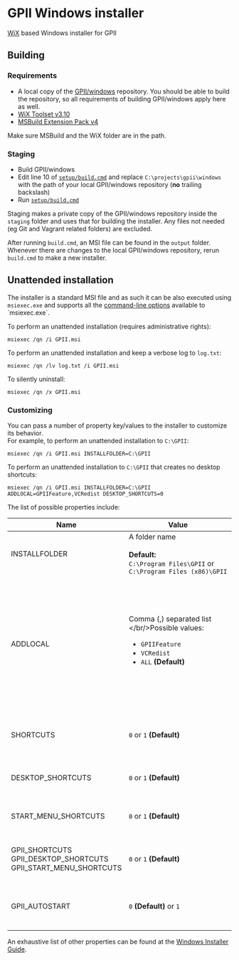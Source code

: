 # GPII Windows installer
[WiX](http://wixtoolset.org/) based Windows installer for GPII

## Building
### Requirements
- A local copy of the [GPII/windows](https://github.com/GPII/windows) repository. You should be able to build the repository, so all requirements of building GPII/windows apply here as well.
- [WiX Toolset v3.10](http://wixtoolset.org/)
- [MSBuild Extension Pack v4](http://www.msbuildextensionpack.com/)

Make sure MSBuild and the WiX folder are in the path.

### Staging
- Build GPII/windows
- Edit line 10 of [`setup/build.cmd`](https://github.com/GPII/gpii-wix-installer/blob/master/setup/build.cmd) and replace `C:\projects\gpii\windows` with the path of your local GPII/windows repository (**no** trailing backslash)
- Run [`setup/build.cmd`](https://github.com/GPII/gpii-wix-installer/blob/master/setup/build.cmd)

Staging makes a private copy of the GPII/windows repository inside the `staging` folder and uses that for building the installer. Any files not needed (eg Git and Vagrant related folders) are excluded. 

After running `build.cmd`, an MSI file can be found in the `output` folder.  
Whenever there are changes to the local GPII/windows repository, rerun `build.cmd` to make a new installer.

## Unattended installation
The installer is a standard MSI file and as such it can be also executed using `msiexec.exe` and supports all the [command-line options](https://msdn.microsoft.com/en-us/library/windows/desktop/aa367988(v=vs.85).aspx) available to `msiexec.exe`.

To perform an unattended installation (requires administrative rights):
```
msiexec /qn /i GPII.msi
```
To perform an unattended installation and keep a verbose log to `log.txt`:
```
msiexec /qn /lv log.txt /i GPII.msi
```
To silently uninstall:
```
msiexec /qn /x GPII.msi
```
### Customizing
You can pass a number of property key/values to the installer to customize its behavior.  
For example, to perform an unattended installation to `C:\GPII`:
```
msiexec /qn /i GPII.msi INSTALLFOLDER=C:\GPII
```
To perform an unattended installation to `C:\GPII` that creates no desktop shortcuts:
```
msiexec /qn /i GPII.msi INSTALLFOLDER=C:\GPII ADDLOCAL=GPIIFeature,VCRedist DESKTOP_SHORTCUTS=0
```
The list of possible properties include:

| Name | Value | Description |
| ---- | ------ | ----------- |
| INSTALLFOLDER | A folder name<br /><br />**Default:** <code>C:\Program&nbsp;Files\GPII</code> or <code>C:\Program&nbsp;Files&nbsp;(x86)\GPII</code> | The installation folder |
| ADDLOCAL | Comma (,) separated list<br/></br/>Possible values:<br/><ul><li>`GPIIFeature`</li><li>`VCRedist`</li><li>`ALL` **(Default)**</li></ul> | The GPII features that will get installed.<br /><br/>It is advisable to always include `GPIIFeature` (the main GPII platform) and `VCRedist` (the Visual C++ Redistributable Package). |
| SHORTCUTS | `0` or `1` **(Default)** | Whether or not to create any desktop and start menu shortcuts |
| DESKTOP_SHORTCUTS | `0` or `1` **(Default)** | Whether or not to create any desktop shortcuts |
| START_MENU_SHORTCUTS | `0` or `1` **(Default)** | Whether or not to create any start menu shortcuts |
| GPII_SHORTCUTS<br/>GPII_DESKTOP_SHORTCUTS<br/>GPII_START_MENU_SHORTCUTS | `0` or `1` **(Default)** | Whether or not to create shortcuts for the main GPII platform |
| GPII_AUTOSTART | `0` **(Default)** or `1` | Whether or not to autostart GPII on Windows sign in |

An exhaustive list of other properties can be found at the [Windows Installer Guide](https://msdn.microsoft.com/en-us/library/windows/desktop/aa370905(v=vs.85).aspx).
